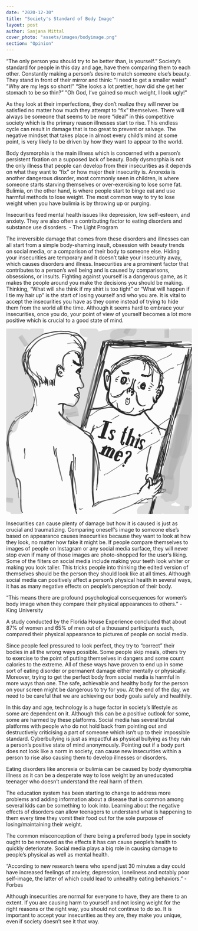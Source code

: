 ```yaml
---
date: "2020-12-30"
title: "Society's Standard of Body Image"
layout: post
author: Sanjana Mittal
cover_photo: "assets/images/bodyimage.png"
section: "Opinion"
---
```


“The only person you should try to be better than, is yourself.” Society’s standard for people in this day and age, have them comparing them to each other. Constantly making a person’s desire to match someone else’s beauty. They stand in front of their mirror and think: "I need to get a smaller waist" "Why are my legs so short!" “She looks a lot prettier, how did she get her stomach to be so thin?” "Oh God, I’ve gained so much weight, I look ugly!"

As they look at their imperfections, they don’t realize they will never be satisfied no matter how much they attempt to “fix” themselves. There will always be someone that seems to be more “ideal” in this competitive society which is the primary reason illnesses start to rise. This endless cycle can result in damage that is too great to prevent or salvage. The negative mindset that takes place in almost every child’s mind at some point, is very likely to be driven by how they want to appear to the world.

Body dysmorphia is the main illness which is concerned with a person’s persistent fixation on a supposed lack of beauty. Body dysmorphia is not the only illness that people can develop from their insecurities as it depends on what they want to “fix” or how major their insecurity is. Anorexia is another dangerous disorder, most commonly seen in children, is where someone starts starving themselves or over-exercising to lose some fat. Bulimia, on the other hand, is where people start to binge eat and use harmful methods to lose weight. The most common way to try to lose weight when you have bulimia is by throwing up or purging.

Insecurities feed mental health issues like depression, low self-esteem, and anxiety. They are also often a contributing factor to eating disorders and substance use disorders. - The Light Program

The irreversible damage that comes from these disorders and illnesses can all start from a simple body-shaming insult, obsession with beauty trends on social media, or a comparison of their body to someone else. Hiding your insecurities are temporary and it doesn’t take your insecurity away, which causes disorders and illness. Insecurities are a prominent factor that contributes to a person’s well being and is caused by comparisons, obsessions, or insults. Fighting against yourself is a dangerous game, as it makes the people around you make the decisions you should be making. Thinking, “What will she think if my shirt is too tight” or “What will happen if I tie my hair up” is the start of losing yourself and who you are. It is vital to accept the insecurities you have as they come instead of trying to hide them from the world all the time. Although it seems hard to embrace your insecurities, once you do, your point of view of yourself becomes a lot more positive which is crucial to a good state of mind.

![bodyimage1](/assets/images/bodyimage1.png)

Insecurities can cause plenty of damage but how it is caused is just as crucial and traumatizing. Comparing oneself’s image to someone else’s based on appearance causes insecurities because they want to look at how they look, no matter how fake it might be. If people compare themselves to images of people on Instagram or any social media surface, they will never stop even if many of those images are photo-shopped for the user’s liking. Some of the filters on social media include making your teeth look whiter or making you look taller. This tricks people into thinking the edited version of themselves should be the person they should look like at all times. Although social media can positively affect a person’s physical health in several ways, it has as many negative effects on people’s perception of their body.

“This means there are profound psychological consequences for women’s body image when they compare their physical appearances to others.” - King University

A study conducted by the Florida House Experience concluded that about 87% of women and 65% of men out of a thousand participants each, compared their physical appearance to pictures of people on social media.

Since people feel pressured to look perfect, they try to “correct” their bodies in all the wrong ways possible. Some people skip meals, others try to exercise to the point of putting themselves in dangers and some count calories to the extreme. All of these ways have proven to end up in some sort of eating disorder or permanent damage either mentally or physically. Moreover, trying to get the perfect body from social media is harmful in more ways than one. The safe, achievable and healthy body for the person on your screen might be dangerous to try for you. At the end of the day, we need to be careful that we are achieving our body goals safely and healthily.

In this day and age, technology is a huge factor in society’s lifestyle as some are dependent on it. Although this can be a positive outlook for some, some are harmed by these platforms. Social media has several brutal platforms with people who do not hold back from pointing out and destructively criticising a part of someone which isn’t up to their impossible standard. Cyberbullying is just as impactful as physical bullying as they ruin a person’s positive state of mind anonymously. Pointing out if a body part does not look like a norm in society, can cause new insecurities within a person to rise also causing them to develop illnesses or disorders.

Eating disorders like anorexia or bulimia can be caused by body dysmorphia illness as it can be a desperate way to lose weight by an uneducated teenager who doesn’t understand the real harm of them.

The education system has been starting to change to address more problems and adding information about a disease that is common among several kids can be something to look into. Learning about the negative effects of disorders can allow teenagers to understand what is happening to them every time they vomit their food out for the sole purpose of losing/maintaining their weight.

The common misconception of there being a preferred body type in society ought to be removed as the effects it has can cause people’s health to quickly deteriorate. Social media plays a big role in causing damage to people’s physical as well as mental health.

“According to new research teens who spend just 30 minutes a day could have increased feelings of anxiety, depression, loneliness and notably poor self-image, the latter of which could lead to unhealthy eating behaviors.” - Forbes

Although insecurities are normal for everyone to have, they are there to an extent. If you are causing harm to yourself and not losing weight for the right reasons or the right way, you should not continue to do so. It is important to accept your insecurities as they are, they make you unique, even if society doesn’t see it that way.
